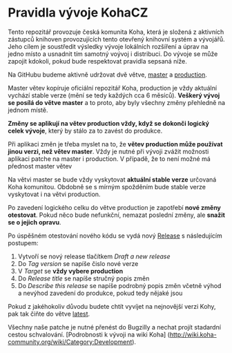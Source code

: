 Pravidla vývoje KohaCZ
=
Tento repozitář provozuje česká komunita Koha, která je složená z aktivních zástupců knihoven provozujících tento otevřený knihovní systém a vývojářů. Jeho cílem je soustředit výsledky vývoje lokálních rozšíření a úprav na jedno místo a usnadnit tím samotný voývoj i distribuci.
Do vývoje se může zapojit kdokoli, pokud bude respektovat pravidla sepsaná níže.

Na GitHubu budeme aktivně udržovat dvě větve, [master](https://github.com/open-source-knihovna/KohaCZ/tree/master) a [production](https://github.com/open-source-knihovna/KohaCZ/tree/production).

Master větev kopíruje oficiální repozitář Koha, production je vždy aktuální vychází stable verze (mění se tedy každých cca 6 měsíců). **Veškerý vývoj se posílá do větve master** a to proto, aby byly všechny změny přehledně na jednom místě.

**Změny se aplikují na větev production vždy, když se dokonči logický celek vývoje**, který by stálo za to zavést do produkce. 

Při aplikaci změn je třeba myslet na to, že **větev production může používat jinou verzi, než větev master**. Vždy je nutné při vývoji zvážit možnosti aplikaci patche na master i production. V případě, že to není možné má přednost master větev

Na větvi master se bude vždy vyskytovat **aktuální stable verze** určovaná Koha komunitou. Obdobně se s mírným spožděním bude stable verze vyskytovat i na větvi production.

Po zavedení logického celku do větve production je zapotřebí **nové změny otestovat**. Pokud něco bude nefunkční, nemazat poslední změny, ale **snažit se o jejich opravu**.

Po úspěšném otestování nového kódu se vydá nový [Release](https://github.com/open-source-knihovna/KohaCZ/releases) s následujícím postupem:

1. Vytvoří se nový release tlačítkem *Draft a new release*
2. Do *Tag version* se napíše čislo nové verze
3. V *Target* se **vždy vybere production**
4. Do *Release title* se napíše stručný popis změn
5. Do *Describe this release* se napíše podrobný popis změn včetně výhod a nevýhod zavedení do produkce, pokud tedy nějaké jsou

Pokud z jakéhokoliv důvodu budete chtít vyvíjet na nejnovější verzi Kohy, pak tak čiňte do větve [latest](https://github.com/open-source-knihovna/KohaCZ/tree/latest).

Všechny naše patche je nutné přenést do Bugzilly a nechat projít stadardní cestou schvalování. [Podrobnosti k vývoji na wiki Koha] (http://wiki.koha-community.org/wiki/Category:Development).
